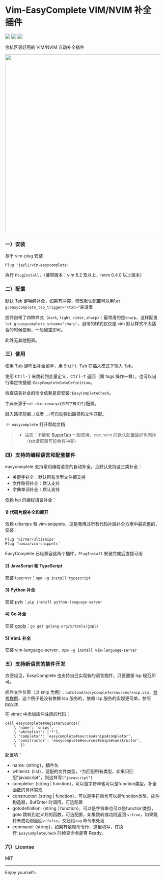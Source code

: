 # Vim-EasyComplete VIM/NVIM 补全插件

![](https://img.shields.io/badge/VimScript-Only-orange.svg) ![](https://img.shields.io/badge/MacOS-available-brightgreen.svg) ![](https://img.shields.io/badge/license-MIT-blue.svg)

余杭区最好用的 VIM/NVIM 自动补全插件

<img src="https://gw.alicdn.com/imgextra/i3/O1CN01Pjgr601zUR2hBpiXd_!!6000000006717-1-tps-793-413.gif" width=580>

### 一）安装

基于 vim-plug 安装

    Plug 'jayli/vim-easycomplete'

执行 `PlugInstall`，（兼容版本：vim 8.2 及以上，nvim 0.4.0 以上版本）

### 二）配置

默认 Tab 键唤醒补全，如果有冲突，修改默认配置可以用`let g:easycomplete_tab_trigger="<tab>"`来设置

插件自带了四种样式（`dark`, `light`, `rider`, `sharp`）：最常用的是`sharp`，这样配置 `let g:easycomplete_scheme="sharp"`，自带的样式仅仅是 vim 默认样式不太适合的时候使用，一般留空即可。

此外无其他配置。

### 三）使用

使用 <kbd>Tab</kbd> 键呼出补全菜单，用 <kbd>Shift-Tab</kbd> 在插入模式下输入 Tab。

使用 <kbd>Ctrl-]</kbd> 来跳转到变量定义，<kbd>Ctrl-t</kbd> 返回（跟 tags 操作一样），也可以自行绑定快捷键`:EasyCompleteGotoDefinition`。

检查语言补全的命令依赖是否安装`:EasyCompleteCheck`。

字典来源于`set dictionary={你的字典文件}`配置。

敲入路径前缀`./`或者`../`可自动弹出路径和文件匹配。

`:h easycomplete` 打开帮助文档

> - 注意：不能和 [SuperTab](https://github.com/ervandew/supertab) 一起使用，coc.nvim 的默认配置最好也删掉（tab键配置可能会有冲突）

### 四）支持的编程语言和配套插件

easycomplete 支持常用编程语言的自动补全，且默认支持这三类补全：

- 关键字补全：默认所有类型文件都支持
- 文件路径补全：默认支持
- 字典单词补全：默认支持

依赖 lsp 的编程语言补全：

#### 1) 代码片段补全和展开

依赖 ultisnips 和 vim-snippets，这是我用过所有代码片段补全方案中最完整的，安装：

    Plug 'SirVer/ultisnips'
    Plug 'honza/vim-snippets'

EasyComplete 已经兼容这两个插件，`PlugInstall` 安装完成后直接可用

#### 2) JavaScript 和 TypeScript

安装 tsserver：`npm -g install typescript`

#### 3) Python 补全

安装 pyls：`pip install python-language-server`

#### 4) Go 补全

安装 [gopls](https://github.com/golang/tools/tree/master/gopls)：`go get golang.org/x/tools/gopls`

#### 5) VimL 补全

安装 vim-language-server，`npm -g install vim-language-server`

### 五）支持新语言的插件开发

方便起见，EasyComplete 也支持自己实现新的语言插件，只要遵循 lsp 规范即可。

插件文件位置（以 snip 为例）：`autoload/easycomplete/sources/snip.vim`，[参考样例](https://github.com/jayli/vim-easycomplete/blob/master/autoload/easycomplete/sources/snips.vim)，这个例子是没有依赖 lsp 服务的，依赖 lsp 服务的实现更简单，参照 [py.vim](https://github.com/jayli/vim-easycomplete/blob/master/autoload/easycomplete/sources/py.vim)

在 vimrc 中添加插件注册的代码：

```
call easycomplete#RegisterSource({
    \ 'name': 'snips',
    \ 'whitelist': ['*'],
    \ 'completor': 'easycomplete#sources#snips#completor',
    \ 'constructor': 'easycomplete#sources#snips#constructor',
    \  })
```

配置项：

- name: {string}，插件名
- whitelist: {list}，适配的文件类型，`*`为匹配所有类型，如果只匹配"javascript"，则这样写`["javascript"]`
- completor: {string | function}，可以是字符串也可以是function类型，补全函数的具体实现
- constructor: {string | function}，可以是字符串也可以是function类型，插件构造器，BufEnter 时调用，可选配置
- gotodefinition: {string | function}，可以是字符串也可以是function类型，goto 跳转到定义处的函数，可选配置，如果跳转成功则返回 `v:true`，如果跳转未成功则返回`v:false`，交还给`tag` 命令来处理
- command: {string}，如果有依赖命令行，这里填写，在执行`:EasyCompleteCheck` 时检查命令是否 Ready。

### 六）License

MIT

-----

Enjoy yourself~

